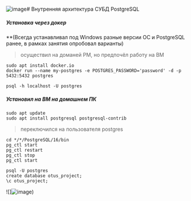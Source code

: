 ![image](https://github.com/user-attachments/assets/7700af1f-1f9b-4f61-8926-d6b195718373)# Внутренняя архитектура СУБД PostgreSQL 
##### Установка через докер
**(Всегда устанавливал под Windows разные версии ОС и PostgreSQL ранее, в рамках занятия опробовал варианты)
> осуществил на доманей РМ, но предпочёл работу на ВМ
```
sudo apt install docker.io
docker run --name my-postgres -e POSTGRES_PASSWORD='password' -d -p 5432:5432 postgres
```
```
psql -h localhost -U postgres
```

##### Установил на ВМ на домашнем ПК
```
sudo apt update
sudo apt install postgresql postgresql-contrib
```
> переключился на пользователя postgres
```
cd */*/PostgreSQL/16/bin
pg_ctl start 
pg_ctl restart
pg_ctl stop
pg_ctl start
```
```
psql -U postgres
create database otus_project;
\c otus_project;
```
![]![image](https://github.com/user-attachments/assets/05b0bc8e-2ee5-4f44-a879-6f2dad5602a9))
